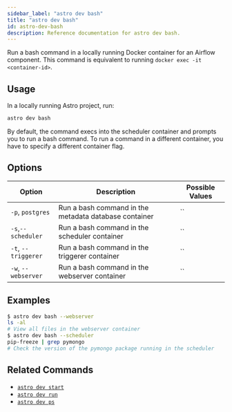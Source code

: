 ```yaml
---
sidebar_label: "astro dev bash"
title: "astro dev bash"
id: astro-dev-bash
description: Reference documentation for astro dev bash.
---
```


Run a bash command in a locally running Docker container for an Airflow component. This command is equivalent to running `docker exec -it <container-id>`.

## Usage

In a locally running Astro project, run:

```sh
astro dev bash
```

By default, the command execs into the scheduler container and prompts you to run a bash command. To run a command in a different container, you have to specify a different container flag.

## Options

| Option              | Description                                           | Possible Values |
| ------------------- | ----------------------------------------------------- | --------------- |
| `-p`, `postgres`    | Run a bash command in the metadata database container | ``              |
| `-s`,`--scheduler`  | Run a bash command in the scheduler container         | ``              |
| `-t`, `--triggerer` | Run a bash command in the triggerer container         | ``              |
| `-w`, `--webserver` | Run a bash command in the webserver container         | ``              |

## Examples

```sh
$ astro dev bash --webserver
ls -al
# View all files in the webserver container
$ astro dev bash --scheduler
pip-freeze | grep pymongo
# Check the version of the pymongo package running in the scheduler
```

## Related Commands

- [`astro dev start`](cli/astro-dev-start.md)
- [`astro dev run`](cli/astro-dev-run.md)
- [`astro dev ps`](cli/astro-dev-ps.md)
